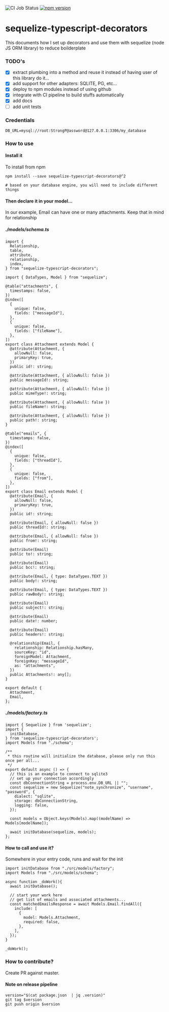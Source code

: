 ![CI Job Status](https://github.com/synle/sequelize-typescript-decorators/workflows/Package%20and%20Publish%20to%20NPM/badge.svg)
[![npm version](https://badge.fury.io/js/sequelize-typescript-decorators.svg)](https://badge.fury.io/js/sequelize-typescript-decorators)

# sequelize-typescript-decorators

This documents how I set up decorators and use them with sequelize (node JS ORM library) to reduce boilderplate

### TODO's

- [x] extract plumbing into a method and reuse it instead of having user of this library do it...
- [x] add support for other adapters: SQLITE, PG, etc...
- [x] deploy to npm modules instead of using github
- [x] integrate with CI pipeline to build stuffs automatically
- [x] add docs
- [ ] add unit tests

### Credentials

```
DB_URL=mysql://root:StrongP@assword@127.0.0.1:3306/my_database
```

### How to use

#### Install it

To install from npm

```
npm install --save sequelize-typescript-decorators@^2

# based on your database engine, you will need to include different things
```

#### Then declare it in your model...

In our example, Email can have one or many attachments. Keep that in mind for relationship

##### ./models/schema.ts

```
import {
  Relationship,
  table,
  attribute,
  relationship,
  index,
} from "sequelize-typescript-decorators";

import { DataTypes, Model } from "sequelize";

@table("attachments", {
  timestamps: false,
})
@index([
  {
    unique: false,
    fields: ["messageId"],
  },
  {
    unique: false,
    fields: ["fileName"],
  },
])
export class Attachment extends Model {
  @attribute(Attachment, {
    allowNull: false,
    primaryKey: true,
  })
  public id!: string;

  @attribute(Attachment, { allowNull: false })
  public messageId!: string;

  @attribute(Attachment, { allowNull: false })
  public mimeType!: string;

  @attribute(Attachment, { allowNull: false })
  public fileName!: string;

  @attribute(Attachment, { allowNull: false })
  public path!: string;
}

@table("emails", {
  timestamps: false,
})
@index([
  {
    unique: false,
    fields: ["threadId"],
  },
  {
    unique: false,
    fields: ["from"],
  },
])
export class Email extends Model {
  @attribute(Email, {
    allowNull: false,
    primaryKey: true,
  })
  public id!: string;

  @attribute(Email, { allowNull: false })
  public threadId!: string;

  @attribute(Email, { allowNull: false })
  public from!: string;

  @attribute(Email)
  public to!: string;

  @attribute(Email)
  public bcc!: string;

  @attribute(Email, { type: DataTypes.TEXT })
  public body!: string;

  @attribute(Email, { type: DataTypes.TEXT })
  public rawBody!: string;

  @attribute(Email)
  public subject!: string;

  @attribute(Email)
  public date!: number;

  @attribute(Email)
  public headers!: string;

  @relationship(Email, {
    relationship: Relationship.hasMany,
    sourceKey: "id",
    foreignModel: Attachment,
    foreignKey: "messageId",
    as: "attachments",
  })
  public Attachments!: any[];
}

export default {
  Attachment,
  Email,
};
```

##### ./models/factory.ts

```
import { Sequelize } from 'sequelize';
import {
  initDatabase,
} from 'sequelize-typescript-decorators';
import Models from "./schema";

/**
 * this routine will initialize the database, please only run this once per all...
 */
export default async () => {
  // this is an example to connect to sqlite3
  // set up your connection accordingly
  const dbConnectionString = process.env.DB_URL || "";
  const sequelize = new Sequelize("note_synchronize", "username", "password", {
    dialect: "sqlite",
    storage: dbConnectionString,
    logging: false,
  });

  const models = Object.keys(Models).map((modelName) => Models[modelName]);

  await initDatabase(sequelize, models);
};
```

#### How to call and use it?

Somewhere in your entry code, runs and wait for the init

```
import initDatabase from "./src/models/factory";
import Models from "./src/models/schema";

async function _doWork(){
  await initDatabase();

  // start your work here
  // get list of emails and associated attachments...
  const matchedEmailsResponse = await Models.Email.findAll({
    include: [
      {
        model: Models.Attachment,
        required: false,
      },
    ],
  });
}

_doWork();
```

### How to contribute?

Create PR against master.

#### Note on release pipeline

```
version="$(cat package.json  | jq .version)"
git tag $version
git push origin $version
```
